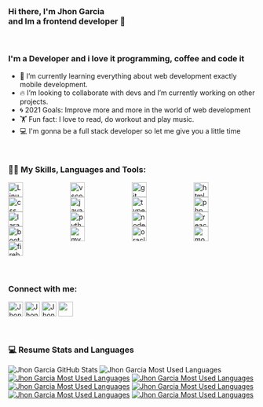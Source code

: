 
<br />

### Hi there, I'm Jhon Garcia <br/> and Im a frontend developer 👋

<br />

### I'm a Developer and i love it programming, coffee and code it

- 🌱 I’m currently learning everything about web development exactly mobile development.
- 🔥 I’m looking to collaborate with devs and I’m currently working on other projects.
- 🌀 2021 Goals: Improve more and more in the world of web development
- 🏋️ Fun fact: I love to read, do workout and play music.
- 💻 I'm gonna be a full stack developer so let me give you a little time 

<br />

### 👨‍💻 My Skills, Languages and Tools:

 <div style="display: grid; 
  grid-template-columns: 1fr 1fr 1fr 1fr; 
  grid-template-rows: 1fr 1fr 1fr 1fr; 
  gap: 0px 0px; 
  grid-template-areas: 
    ". . . ."
    ". . . ."
    ". . . ."
    ". . . ."; 
">
 <img height="30" src="https://img.shields.io/badge/Linux-FCC624?style=for-the-badge&logo=linux&logoColor=black" alt="Linux" />
 <img height="30" src="https://img.shields.io/badge/vs%20code-000000?style=for-the-badge&logo=visualstudiocode&logoColor=blue" alt="vscode" />
 <img height="30" src="https://img.shields.io/badge/Git-white?style=for-the-badge&logo=git&logoColor=red" alt="git" />
 <img height="30" src="https://img.shields.io/badge/HTML5-E34F26?style=for-the-badge&logo=html5&logoColor=white" alt="html"/>
 <img height="30" src="https://img.shields.io/badge/CSS3-1572B6?style=for-the-badge&logo=css3&logoColor=white" alt="css"/>
 <img height="30" src="https://img.shields.io/badge/JavaScript-F7DF1E?style=for-the-badge&logo=javascript&logoColor=black" alt="javascript"/>
 <img height="30" src="https://img.shields.io/badge/TypeScript-4d4dff?style=for-the-badge&logo=typescript&logoColor=white" alt="typescript"/>
 <img height="30" src="https://img.shields.io/badge/Php-751aff?style=for-the-badge&logo=php&logoColor=ffffff" alt="php"/>
 <img height="30" src="https://img.shields.io/badge/Laravel-ff3333?style=for-the-badge&logo=laravel&logoColor=ffffff" alt="laravel"/>
 <img height="30" src="https://img.shields.io/badge/Python-000000?style=for-the-badge&logo=python&logoColor=6666ff" alt="python"/>
 <img height="30" src="https://img.shields.io/badge/Node.js-43853D?style=for-the-badge&logo=node.js&logoColor=white" alt="node js"/>
 <img height="30" src="https://img.shields.io/badge/React-20232A?style=for-the-badge&logo=react&logoColor=61DAFB" alt="reactjs"/>
 <img height="30" src="https://img.shields.io/badge/Bootstrap-563D7C?style=for-the-badge&logo=bootstrap&logoColor=white" alt="bootstrap"/>
 <img height="30" src="https://img.shields.io/badge/MySQL-00000F?style=for-the-badge&logo=mysql&logoColor=white" alt="mysql"/>
  <img height="30" src="https://img.shields.io/badge/Oracle-ff1a1a?style=for-the-badge&logo=oracle&logoColor=white" alt="oracle"/>
 <img height="30" src="https://img.shields.io/badge/MongoDB-4EA94B?style=for-the-badge&logo=mongodb&logoColor=white" alt="mongodb"/>
 <img height="30" src="https://img.shields.io/badge/Firebase-ffffff?style=for-the-badge&logo=firebase&logoColor=ffff00" alt="firebase"/>
 </div>

<br />
<br />

### Connect with me:

<a href="https://github.com/jhon192/"><img height="30" src="https://img.shields.io/badge/GitHub-000000?style=for-the-badge&logo=github&logoColor=white" alt="Jhon | Gh" /></a>
<a href="https://twitter.com/lostboy_dy" alt="Twiter"><img height="30" src="https://img.shields.io/badge/Twitter-1DA1F2?style=for-the-badge&logo=twitter&logoColor=white" alt="Jhon | Twitter" /></a>
<a href="https://www.linkedin.com/in/jhon-emanuel-garcia-martinez-00582b213/" alt="LinkedIn"><img height="30" src="https://img.shields.io/badge/LinkedIn-0077B5?style=for-the-badge&logo=linkedin&logoColor=white" alt="Jhon Garcia | Linkedin" /></a>
<a href="mailto:jjjjhon19@gmail.com" alt="Gmail">
<img height="30" src="https://img.shields.io/badge/Gmail-D14836?style=for-the-badge&logo=gmail&logoColor=white" /></a>

<br />

### 💻 Resume Stats and Languages

<img alt="Jhon Garcia GitHub Stats" src="https://github-readme-stats.vercel.app/api?username=jhon192&show_icons=true&hide_border=true&theme=vue-dark&hide=issues&show_icons=true&include_all_commits=true" />
<img alt="Jhon Garcia Most Used Languages" src="https://github-readme-stats.vercel.app/api/top-langs/?username=jhon192&layout=compact&theme=vue" />

<div style="display: grid; 
  grid-template-columns: 1fr 1fr; 
  grid-template-rows: 1fr 1fr; 
  gap: 0px 0px; 
  grid-template-areas: 
    ". ."
    ". .";">
 <a href="https://github.com/jhon192/moviesearch" alt="Gmail">
 <img alt="Jhon Garcia Most Used Languages" src="https://github-readme-stats.vercel.app/api/pin/?username=jhon192&repo=moviesearch&cache_seconds=86400&theme=vue-dark" />
<a href="https://github.com/jhon192/webScraping" alt="Gmail">
<img alt="Jhon Garcia Most Used Languages" src="https://github-readme-stats.vercel.app/api/pin/?username=jhon192&repo=webScraping&cache_seconds=86400&theme=vue-dark" />
<a href="https://github.com/jhon192/weather-location" alt="Gmail">
<img alt="Jhon Garcia Most Used Languages" src="https://github-readme-stats.vercel.app/api/pin/?username=jhon192&repo=weather-location&cache_seconds=86400&theme=vue-dark" />
 <a href="https://github.com/jhon192/design-pattern-ts" alt="Gmail">
<img alt="Jhon Garcia Most Used Languages" src="https://github-readme-stats.vercel.app/api/pin/?username=jhon192&repo=design-pattern-ts&cache_seconds=86400&theme=vue-dark" />
 <a href="https://github.com/jhon192/RestApi-crud" alt="Gmail">
 <img alt="Jhon Garcia Most Used Languages" src="https://github-readme-stats.vercel.app/api/pin/?username=jhon192&repo=RestApi-crud&cache_seconds=86400&theme=vue-dark" />
<a href="https://github.com/jhon192/schedule-ts" alt="Gmail">
<img alt="Jhon Garcia Most Used Languages" src="https://github-readme-stats.vercel.app/api/pin/?username=jhon192&repo=schedule-ts&cache_seconds=86400&theme=vue-dark" />
</div>




